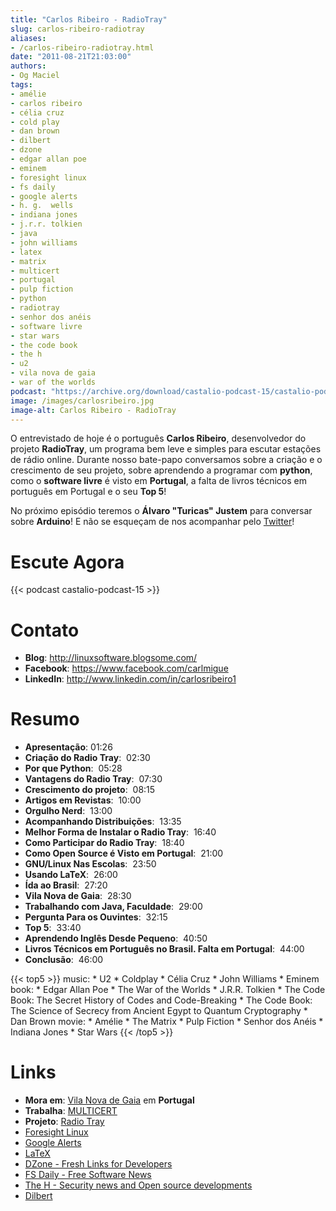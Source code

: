 ```yaml
---
title: "Carlos Ribeiro - RadioTray"
slug: carlos-ribeiro-radiotray
aliases:
- /carlos-ribeiro-radiotray.html
date: "2011-08-21T21:03:00"
authors:
- Og Maciel
tags:
- amélie
- carlos ribeiro
- célia cruz
- cold play
- dan brown
- dilbert
- dzone
- edgar allan poe
- eminem
- foresight linux
- fs daily
- google alerts
- h. g.  wells
- indiana jones
- j.r.r. tolkien
- java
- john williams
- latex
- matrix
- multicert
- portugal
- pulp fiction
- python
- radiotray
- senhor dos anéis
- software livre
- star wars
- the code book
- the h
- u2
- vila nova de gaia
- war of the worlds
podcast: "https://archive.org/download/castalio-podcast-15/castalio-podcast-15.mp3"
image: /images/carlosribeiro.jpg
image-alt: Carlos Ribeiro - RadioTray
---
```


O entrevistado de hoje é o português **Carlos Ribeiro**, desenvolvedor
do projeto **RadioTray**, um programa bem leve e simples para escutar
estações de rádio online. Durante nosso bate-papo conversamos sobre a
criação e o crescimento de seu projeto, sobre aprendendo a programar com
**python**, como o **software livre** é visto em **Portugal**, a falta
de livros técnicos em português em Portugal e o seu **Top 5**!

No próximo episódio teremos o **Álvaro \"Turicas\" Justem** para
conversar sobre **Arduino**! E não se esqueçam de nos acompanhar pelo
[Twitter](https://twitter.com/#!/castaliopod)!

# Escute Agora

{{< podcast castalio-podcast-15 >}}

# Contato

- **Blog**: <http://linuxsoftware.blogsome.com/>
- **Facebook**: https://www.facebook.com/carlmigue
- **LinkedIn**: <http://www.linkedin.com/in/carlosribeiro1>

# Resumo

- **Apresentação**: 01:26
- **Criação do Radio Tray**:  02:30
- **Por que Python**:  05:28
- **Vantagens do Radio Tray**:  07:30
- **Crescimento do projeto**:  08:15
- **Artigos em Revistas**:  10:00
- **Orgulho Nerd**:  13:00
- **Acompanhando Distribuições**:  13:35
- **Melhor Forma de Instalar o Radio Tray**:  16:40
- **Como Participar do Radio Tray**:  18:40
- **Como Open Source é Visto em Portugal**:  21:00
- **GNU/Linux Nas Escolas**:  23:50
- **Usando LaTeX**:  26:00
- **Ída ao Brasil**:  27:20
- **Vila Nova de Gaia**:  28:30
- **Trabalhando com Java, Faculdade**:  29:00
- **Pergunta Para os Ouvintes**:  32:15
- **Top 5**:  33:40
- **Aprendendo Inglês Desde Pequeno**:  40:50
- **Livros Técnicos em Português no Brasil. Falta em Portugal**:
   44:00
- **Conclusão**:  46:00

{{< top5 >}}
music:
    * U2
    * Coldplay
    * Célia Cruz
    * John Williams
    * Eminem
book:
    * Edgar Allan Poe
    * The War of the Worlds
    * J.R.R. Tolkien
    * The Code Book: The Secret History of Codes and Code-Breaking
    * The Code Book: The Science of Secrecy from Ancient Egypt to Quantum Cryptography
    * Dan Brown
movie:
    * Amélie
    * The Matrix
    * Pulp Fiction
    * Senhor dos Anéis
    * Indiana Jones
    * Star Wars
{{< /top5 >}}

# Links

- **Mora em**: [Vila Nova de
  Gaia](http://www.flickr.com/photos/stewied/3107027239/) em
  **Portugal**
- **Trabalha**: [MULTICERT](http://www.multicert.com/)
- **Projeto**: [Radio Tray](http://radiotray.sf.net/)
- [Foresight Linux](http://foresightlinux.org)
- [Google Alerts](http://www.google.com/alerts)
- [LaTeX](http://www.latex-project.org/)
- [DZone - Fresh Links for
  Developers](http://www.dzone.com/links/index.html)
- [FS Daily - Free Software News](http://www.fsdaily.com/)
- [The H - Security news and Open source
  developments](http://www.h-online.com/)
- [Dilbert](http://www.dilbert.com/)
